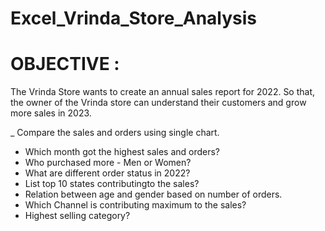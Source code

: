 # Excel_Vrinda_Store_Analysis

# OBJECTIVE :

The Vrinda Store wants to create an annual sales report for 2022. So that, the owner of the Vrinda store can understand their customers and grow more sales in 2023.

_ Compare the sales and orders using single chart.
* Which month got the highest sales and orders?
* Who purchased more - Men or Women?
* What are different order status in 2022?
* List top 10 states contributingto the sales?
* Relation between age and gender based on number of orders.
* Which Channel is contributing maximum to the sales?
* Highest selling category?
